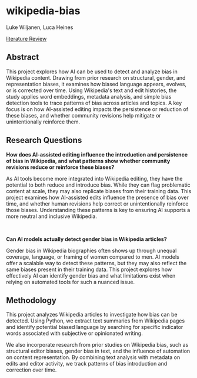 # wikipedia-bias
Luke Wiljanen, Luca Heines

[literature Review](literature-review.md)

## Abstract
This project explores how AI can be used to detect and analyze bias in Wikipedia content. Drawing from prior research on structural, gender, and representation biases, it examines how biased language appears, evolves, or is corrected over time. Using Wikipedia's text and edit histories, the study applies word embeddings, metadata analysis, and simple bias detection tools to trace patterns of bias across articles and topics. A key focus is on how AI-assisted editing impacts the persistence or reduction of these biases, and whether community revisions help mitigate or unintentionally reinforce them.


## Research Questions
<b>How does AI-assisted editing influence the introduction and persistence of bias in Wikipedia, and what patterns show whether community revisions reduce or reinforce these biases?</b>

As AI tools become more integrated into Wikipedia editing, they have the potential to both reduce and introduce bias. While they can flag problematic content at scale, they may also replicate biases from their training data. This project examines how AI-assisted edits influence the presence of bias over time, and whether human revisions help correct or unintentionally reinforce those biases. Understanding these patterns is key to ensuring AI supports a more neutral and inclusive Wikipedia.

<br>

<b>Can AI models actually detect gender bias in Wikipedia articles?</b>

Gender bias in Wikipedia biographies often shows up through unequal coverage, language, or framing of women compared to men. AI models offer a scalable way to detect these patterns, but they may also reflect the same biases present in their training data. This project explores how effectively AI can identify gender bias and what limitations exist when relying on automated tools for such a nuanced issue.



## Methodology
This project analyzes Wikipedia articles to investigate how bias can be detected. Using Python, we extract text summaries from Wikipedia pages and identify potential biased language by searching for specific indicator words associated with subjective or opinionated writing.

We also incorporate research from prior studies on Wikipedia bias, such as structural editor biases, gender bias in text, and the influence of automation on content representation. By combining text analysis with metadata on edits and editor activity, we track patterns of bias introduction and correction over time.

